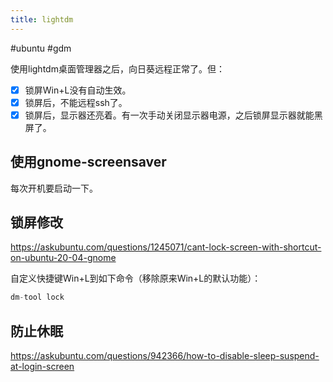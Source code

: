 ```yaml
---
title: lightdm
---
```


#ubuntu #gdm

使用lightdm桌面管理器之后，向日葵远程正常了。但：

- [x] 锁屏Win+L没有自动生效。
- [x] 锁屏后，不能远程ssh了。
- [x] 锁屏后，显示器还亮着。有一次手动关闭显示器电源，之后锁屏显示器就能黑屏了。

## 使用gnome-screensaver

每次开机要启动一下。

## 锁屏修改

https://askubuntu.com/questions/1245071/cant-lock-screen-with-shortcut-on-ubuntu-20-04-gnome

自定义快捷键Win+L到如下命令（移除原来Win+L的默认功能）：

```c
dm-tool lock
```

## 防止休眠

https://askubuntu.com/questions/942366/how-to-disable-sleep-suspend-at-login-screen
